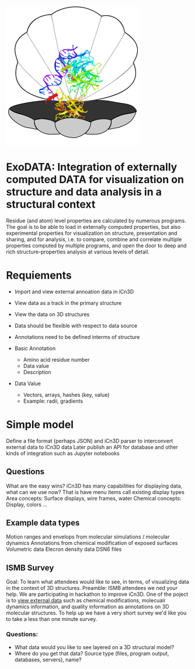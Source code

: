 ![ExoDATA](/ExoData%20logo.png)
# ExoDATA: Integration of externally computed DATA for visualization on structure and data analysis in a structural context 
Residue (and atom) level properties are calculated by numerous programs.  The goal is to be able to load in externally computed properties, but also experimental properties for visualization on structure, presentation and sharing, and for analysis, i.e. to compare, combine and correlate multiple properties computed by multiple programs, and open the door to deep and rich structure-properties analysis at various levels of detail.

# Requiements
* Import and view external annoation data in iCn3D
* View data as a track in the primary structure 
* View the data on 3D structures
* Data should be flexible with respect to data source
* Annotations need to be defined interms of structure

* Basic Annotation
   * Amino acid residue number
   * Data value 
   * Description
* Data Value
   * Vectors, arrays, hashes (key, value)
   * Example: radii, gradients

# Simple model
Define a file format (perhaps JSON) and iCn3D parser to interconvert external data to iCn3D data
Later publish an API for database and other kinds of integration such as Jupyter notebooks

## Questions
What are the easy wins? 
iCn3D has many capabilities for displaying data, what can we use now? That is have menu items call existing display types
Area concepts: Surface displays, wire frames, water
Chemical concepts: Display, colors ...

## Example data types
Motion ranges and envelops from molecular simulations / molecular dynamics
Annotations from chemical modification of exposed surfaces
Volumetric data
Elecron density data
DSN6 files

## ISMB Survey
Goal: To learn what attendees would like to see, in terms, of visualizing data in the context of 3D structures. 
Preamble: ISMB attendees we ned your help. We are participating in hackathon to improve iCn3D. One of the poject is to [view external data](https://github.com/hackathonismb/Integration-of-externally-computed-DATA-for-visualization-and-analysis-on-structure) such as chemical modifications, molecualr dynamics information, and quality information as annotations on 3D molecular structures. To help up we have a very short survey we'd like you to take a less than one minute survey. 

### Questions: 
* What data would you like to see layered on a 3D structural model?
* Where do you get that data? Source type (files, program output, databases, servers), name?
